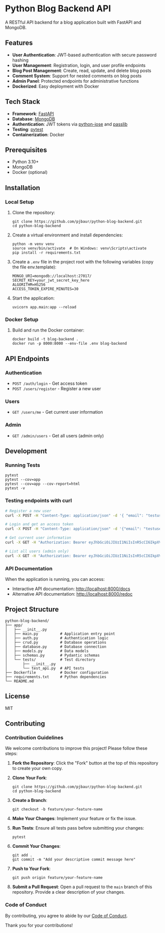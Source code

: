 # Python Blog Backend API

A RESTful API backend for a blog application built with FastAPI and MongoDB.

## Features

- **User Authentication**: JWT-based authentication with secure password hashing
- **User Management**: Registration, login, and user profile endpoints
- **Blog Post Management**: Create, read, update, and delete blog posts
- **Comment System**: Support for nested comments on blog posts
- **Admin Panel**: Protected endpoints for administrative functions
- **Dockerized**: Easy deployment with Docker

## Tech Stack

- **Framework**: [FastAPI](https://fastapi.tiangolo.com/)
- **Database**: [MongoDB](https://www.mongodb.com/)
- **Authentication**: JWT tokens via [python-jose](https://github.com/mpdavis/python-jose) and [passlib](https://passlib.readthedocs.io/)
- **Testing**: [pytest](https://docs.pytest.org/)
- **Containerization**: Docker

## Prerequisites

- Python 3.10+
- MongoDB
- Docker (optional)

## Installation

### Local Setup

1. Clone the repository:
   ```
   git clone https://github.com/pjbaur/python-blog-backend.git
   cd python-blog-backend
   ```

2. Create a virtual environment and install dependencies:
   ```
   python -m venv venv
   source venv/bin/activate  # On Windows: venv\Scripts\activate
   pip install -r requirements.txt
   ```

3. Create a `.env` file in the project root with the following variables (copy the file env.template):
   ```
   MONGO_URI=mongodb://localhost:27017/
   SECRET_KEY=your_jwt_secret_key_here
   ALGORITHM=HS256
   ACCESS_TOKEN_EXPIRE_MINUTES=30
   ```

4. Start the application:
   ```
   uvicorn app.main:app --reload
   ```

### Docker Setup

1. Build and run the Docker container:
   ```
   docker build -t blog-backend .
   docker run -p 8000:8000 --env-file .env blog-backend
   ```

## API Endpoints

### Authentication
- `POST /auth/login` - Get access token
- `POST /users/register` - Register a new user

### Users
- `GET /users/me` - Get current user information

### Admin
- `GET /admin/users` - Get all users (admin only)

## Development

### Running Tests
```
pytest
pytest --cov=app
pytest --cov=app --cov-report=html
pytest -v
```

### Testing endpoints with curl
```bash
# Register a new user
curl -X POST -H "Content-Type: application/json" -d '{ "email": "testuser@example.com", "password": "testpassword"}' http://localhost:8000/users/register

# Login and get an access token
curl -X POST -H "Content-Type: application/json" -d '{"email": "testuser@example.com", "password": "testpassword"}' http://localhost:8000/auth/login

# Get current user information
curl -X GET -H "Authorization: Bearer eyJhbGciOiJIUzI1NiIsInR5cCI6IkpXVCJ9.eyJpZCI6IjY3ZjZlNmFhNjA2MTBiZmVkOGNlZDY1MSIsImV4cCI6MTc0NDIzNjE4Mn0.Ej90XGZoYY7efjnpoWUyiaUxhEHuZQJncmHcywYX6wE" http://localhost:8000/users/me

# List all users (admin only)
curl -X GET -H "Authorization: Bearer eyJhbGciOiJIUzI1NiIsInR5cCI6IkpXVCJ9.eyJpZCI6IjY3ZjZmYWI3ZTY4ZjdjZGRkNTIyMjExOCIsImV4cCI6MTc0NDI0MjUxM30.nefRzouWXtL0amyrbxquRwIvV1VyWQJJcLC_YBouFGY" http://localhost:8000/admin/users
```


### API Documentation
When the application is running, you can access:
- Interactive API documentation: [http://localhost:8000/docs](http://localhost:8000/docs)
- Alternative API documentation: [http://localhost:8000/redoc](http://localhost:8000/redoc)

## Project Structure
```
python-blog-backend/
├── app/
│   ├── __init__.py
│   ├── main.py          # Application entry point
│   ├── auth.py          # Authentication logic
│   ├── crud.py          # Database operations
│   ├── database.py      # Database connection
│   ├── models.py        # Data models
│   ├── schemas.py       # Pydantic schemas
│   └── tests/           # Test directory
│       ├── __init__.py
│       └── test_api.py  # API tests
├── Dockerfile           # Docker configuration
├── requirements.txt     # Python dependencies
└── README.md
```

## License

MIT

## Contributing

### Contribution Guidelines

We welcome contributions to improve this project! Please follow these steps:

1. **Fork the Repository**: Click the "Fork" button at the top of this repository to create your own copy.

2. **Clone Your Fork**:
   ```
   git clone https://github.com/pjbaur/python-blog-backend.git
   cd python-blog-backend
   ```

3. **Create a Branch**:
   ```
   git checkout -b feature/your-feature-name
   ```

4. **Make Your Changes**: Implement your feature or fix the issue.

5. **Run Tests**: Ensure all tests pass before submitting your changes:
   ```
   pytest
   ```

6. **Commit Your Changes**:
   ```
   git add .
   git commit -m "Add your descriptive commit message here"
   ```

7. **Push to Your Fork**:
   ```
   git push origin feature/your-feature-name
   ```

8. **Submit a Pull Request**: Open a pull request to the `main` branch of this repository. Provide a clear description of your changes.

### Code of Conduct

By contributing, you agree to abide by our [Code of Conduct](CODE_OF_CONDUCT.md).

Thank you for your contributions!